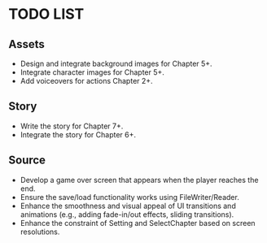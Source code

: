 # TODO LIST

## Assets

- Design and integrate background images for Chapter 5+.
- Integrate character images for Chapter 5+.
- Add voiceovers for actions Chapter 2+.

## Story

- Write the story for Chapter 7+.
- Integrate the story for Chapter 6+.

## Source

- Develop a game over screen that appears when the player reaches the end.
- Ensure the save/load functionality works using FileWriter/Reader.
- Enhance the smoothness and visual appeal of UI transitions and animations (e.g., adding fade-in/out effects, sliding transitions).
- Enhance the constraint of Setting and SelectChapter based on screen resolutions.
